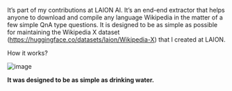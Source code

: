 It’s part of my contributions at LAION AI. It’s an end-end extractor that helps anyone to download and compile any language Wikipedia in the matter of a few simple QnA type questions. It is designed to be as simple as possible for maintaining the Wikipedia X dataset (https://huggingface.co/datasets/laion/Wikipedia-X) that I created at LAION. 

How it works?

![image](https://github.com/user-attachments/assets/c95e83d8-8794-44d7-9901-3da5c60bd5bd)

**It was designed to be as simple as drinking water.** 
